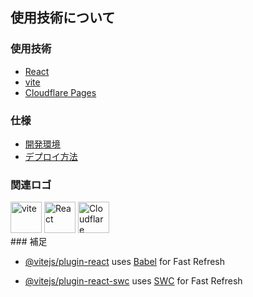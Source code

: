 ## 使用技術について
### 使用技術
- [React](https://reactjs.org/)
- [vite](https://vitejs.dev/)
- [Cloudflare Pages](https://pages.cloudflare.com/)

### 仕様
- [開発環境]()
- [デプロイ方法]()

### 関連ロゴ
<div>
<img alt="vite" height="50px" width="50px" src="https://upload.wikimedia.org/wikipedia/commons/thumb/f/f1/Vitejs-logo.svg/2078px-Vitejs-logo.svg.png">
<img alt="React" height="50px" width="50px" src="https://upload.wikimedia.org/wikipedia/commons/thumb/a/a7/React-icon.svg/1200px-React-icon.svg.png">
<img alt="Cloudflare" height="50px" width="50px" src="https://www.cloudflare.com/img/logo-cloudflare-dark.svg">
</div>
### 補足

- [@vitejs/plugin-react](https://github.com/vitejs/vite-plugin-react/blob/main/packages/plugin-react/README.md) uses [Babel](https://babeljs.io/) for Fast Refresh

- [@vitejs/plugin-react-swc](https://github.com/vitejs/vite-plugin-react-swc) uses [SWC](https://swc.rs/) for Fast Refresh
